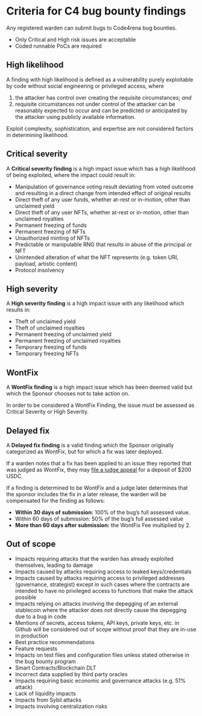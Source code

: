 # Criteria for C4 bug bounty findings

Any registered warden can submit bugs to Code4rena bug bounties. 

- Only Critical and High risk issues are acceptable
- Coded runnable PoCs are required

## High likelihood

A finding with high likelihood is defined as a vulnerability purely exploitable by code without social engineering or privileged access, where 
1. the attacker has control over creating the requisite circumstances; *and* 
2. requisite circumstances not under control of the attacker can be reasonably expected to occur and can be predicted or anticipated by the attacker using publicly available information. 

Exploit complexity, sophistication, and expertise are not considered factors in determining likelihood.

## Critical severity
A **Critical severity finding** is a high impact issue which has a high likelihood of being exploited, where the impact could result in:
- Manipulation of governance voting result deviating from voted outcome and resulting in a direct change from intended effect of original results
- Direct theft of any user funds, whether at-rest or in-motion, other than unclaimed yield
- Direct theft of any user NFTs, whether at-rest or in-motion, other than unclaimed royalties
- Permanent freezing of funds
- Permanent freezing of NFTs
- Unauthorized minting of NFTs
- Predictable or manipulable RNG that results in abuse of the principal or NFT
- Unintended alteration of what the NFT represents (e.g. token URI, payload, artistic content)
- Protocol insolvency

## High severity
A **High severity finding** is a high impact issue with any likelihood which results in:
- Theft of unclaimed yield
- Theft of unclaimed royalties
- Permanent freezing of unclaimed yield
- Permanent freezing of unclaimed royalties
- Temporary freezing of funds
- Temporary freezing NFTs

## WontFix
A **WontFix finding** is a high impact issue which has been deemed valid but which the Sponsor chooses not to take action on.

In order to be considered a WontFix Finding, the issue must be assessed as Critical Severity or High Severity.

## Delayed fix
A **Delayed fix finding** is a valid finding which the Sponsor originally categorized as WontFix, but for which a fix was later deployed.

If a warden notes that a fix has been applied to an issue they reported that was judged as WontFix, they may [file a judge appeal](/awarding/judging-criteria/bounty-judging.md#appeals-process-for-bounty-programs) for a deposit of $200 USDC.

If a finding is determined to be WontFix and a judge later determines that the sponsor includes the fix in a later release, the warden will be compensated for the finding as follows:
- **Within 30 days of submission:** 100% of the bug’s full assessed value.
- Within 60 days of submission: 50% of the bug’s full assessed value
- **More than 60 days after submission:** the WontFix Fee multiplied by 2.

## Out of scope
- Impacts requiring attacks that the warden has already exploited themselves, leading to damage
- Impacts caused by attacks requiring access to leaked keys/credentials
- Impacts caused by attacks requiring access to privileged addresses (governance, strategist) except in such cases where the contracts are intended to have no privileged access to functions that make the attack possible
- Impacts relying on attacks involving the depegging of an external stablecoin where the attacker does not directly cause the depegging due to a bug in code
- Mentions of secrets, access tokens, API keys, private keys, etc. in Github will be considered out of scope without proof that they are in-use in production
- Best practice recommendations
- Feature requests
- Impacts on test files and configuration files unless stated otherwise in the bug bounty program
- Smart Contracts/Blockchain DLT
- Incorrect data supplied by third party oracles
- Impacts requiring basic economic and governance attacks (e.g. 51% attack)
- Lack of liquidity impacts
- Impacts from Sybil attacks
- Impacts involving centralization risks

